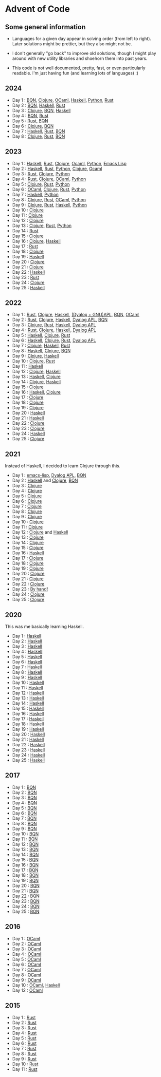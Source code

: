 # Advent of Code

## Some general information

- Languages for a given day appear in solving order (from left to right).
  Later solutions might be prettier, but they also might not be.

- I don't generally "go back" to improve old solutions,
  though I might play around with new utility libraries and shoehorn them into past years.

- This code is not well documented, pretty, fast, or even particularly readable.
  I'm just having fun (and learning lots of languages) :)

## 2024

  - Day 1  : [BQN][2024:day01:bqn], [Clojure][2024:day01:clojure], [OCaml][2024:day01:ocaml], [Haskell][2024:day01:haskell], [Python][2024:day01:python], [Rust][2024:day01:rust]
  - Day 2  : [BQN][2024:day02:bqn], [Haskell][2024:day02:haskell], [Rust][2024:day02:rust]
  - Day 3  : [Clojure][2024:day03:clojure], [BQN][2024:day03:bqn], [Haskell][2024:day03:haskell]
  - Day 4  : [BQN][2024:day04:bqn], [Rust][2024:day04:rust]
  - Day 5  : [Rust][2024:day05:rust], [BQN][2024:day05:bqn]
  - Day 6  : [Clojure][2024:day06:clojure], [BQN][2024:day06:bqn]
  - Day 7  : [Haskell][2024:day07:haskell], [Rust][2024:day07:rust], [BQN][2024:day07:bqn]
  - Day 8  : [Clojure][2024:day08:clojure], [Rust][2024:day08:rust], [BQN][2024:day08:bqn]

[2024:day01:bqn]: ./aoc2024/bqn-solutions/day01.bqn
[2024:day01:clojure]: ./aoc2024/clojure-solutions/src/clojure_solutions/day01.clj
[2024:day01:ocaml]: ./aoc2024/ocaml_solutions/bin/day01.ml
[2024:day01:haskell]: ./aoc2024/haskell-solutions/app/Day01.hs
[2024:day01:python]: ./aoc2024/python-solutions/day01.py
[2024:day01:rust]: ./aoc2024/rust-solutions/src/bin/day01.rs
[2024:day02:bqn]: ./aoc2024/bqn-solutions/day02.bqn
[2024:day02:haskell]: ./aoc2024/haskell-solutions/app/Day02.hs
[2024:day02:rust]: ./aoc2024/rust-solutions/src/bin/day02.rs
[2024:day03:clojure]: ./aoc2024/clojure-solutions/src/clojure_solutions/day03.clj
[2024:day03:bqn]: ./aoc2024/bqn-solutions/day03.bqn
[2024:day03:haskell]: ./aoc2024/haskell-solutions/app/Day03.hs
[2024:day04:bqn]: ./aoc2024/bqn-solutions/day04.bqn
[2024:day04:rust]: ./aoc2024/rust-solutions/src/bin/day04.rs
[2024:day05:rust]: ./aoc2024/rust-solutions/src/bin/day05.rs
[2024:day05:bqn]: ./aoc2024/bqn-solutions/day05.bqn
[2024:day06:clojure]: ./aoc2024/clojure-solutions/src/clojure_solutions/day06.clj
[2024:day06:bqn]: ./aoc2024/bqn-solutions/day06.bqn
[2024:day07:haskell]: ./aoc2024/haskell-solutions/app/Day07.hs
[2024:day07:rust]: ./aoc2024/rust-solutions/src/bin/day07.rs
[2024:day07:bqn]: ./aoc2024/bqn-solutions/day07.bqn
[2024:day08:clojure]: ./aoc2024/clojure-solutions/src/clojure_solutions/day08.clj
[2024:day08:rust]: ./aoc2024/rust-solutions/src/bin/day08.rs
[2024:day08:bqn]: ./aoc2024/bqn-solutions/day08.bqn

## 2023

  - Day 1  : [Haskell][2023:day01:haskell], [Rust][2023:day01:rust], [Clojure][2023:day01:clojure], [Ocaml][2023:day01:ocaml], [Python][2023:day01:python], [Emacs Lisp][2023:day01:elisp]
  - Day 2  : [Haskell][2023:day02:haskell], [Rust][2023:day02:rust], [Python][2023:day02:python], [Clojure][2023:day02:clojure], [Ocaml][2023:day02:ocaml]
  - Day 3  : [Rust][2023:day03:rust], [Clojure][2023:day03:clojure], [Python][2023:day03:python]
  - Day 4  : [Rust][2023:day04:rust], [Clojure][2023:day04:clojure], [OCaml][2023:day04:ocaml], [Python][2023:day04:python]
  - Day 5  : [Clojure][2023:day05:clojure], [Rust][2023:day05:rust], [Python][2023:day05:python]
  - Day 6  : [OCaml][2023:day06:ocaml], [Clojure][2023:day06:clojure], [Rust][2023:day06:rust], [Python][2023:day06:python]
  - Day 7  : [Haskell][2023:day07:haskell], [Python][2023:day07:python]
  - Day 8  : [Clojure][2023:day08:clojure], [Rust][2023:day08:rust], [OCaml][2023:day08:ocaml], [Python][2023:day08:python]
  - Day 9  : [Clojure][2023:day09:clojure], [Rust][2023:day09:rust], [Haskell][2023:day09:haskell], [Python][2023:day09:python]
  - Day 10 : [Clojure][2023:day10:clojure]
  - Day 11 : [Clojure][2023:day11:clojure]
  - Day 12 : [Clojure][2023:day12:clojure]
  - Day 13 : [Clojure][2023:day13:clojure], [Rust][2023:day13:rust], [Python][2023:day13:python]
  - Day 14 : [Rust][2023:day14:rust]
  - Day 15 : [Clojure][2023:day15:clojure]
  - Day 16 : [Clojure][2023:day16:clojure], [Haskell][2023:day16:haskell]
  - Day 17 : [Rust][2023:day17:rust]
  - Day 18 : [Clojure][2023:day18:clojure]
  - Day 19 : [Haskell][2023:day19:haskell]
  - Day 20 : [Clojure][2023:day20:clojure]
  - Day 21 : [Clojure][2023:day21:clojure]
  - Day 22 : [Haskell][2023:day22:haskell]
  - Day 23 : [Rust][2023:day23:rust]
  - Day 24 : [Clojure][2023:day24:clojure]
  - Day 25 : [Haskell][2023:day25:haskell]

[2023:day01:haskell]: ./aoc2023/haskell-solutions/src/Day01.hs
[2023:day01:rust]: ./aoc2023/rust-solutions/src/day01.rs
[2023:day01:clojure]: ./aoc2023/clojure-solutions/src/clojure_solutions/day01.clj
[2023:day01:ocaml]: ./aoc2023/ocaml_solutions/lib/day01.ml
[2023:day01:python]: ./aoc2023/python-solutions/src/day01.py
[2023:day01:elisp]: ./aoc2023/elisp-solutions/day01.el
[2023:day02:haskell]: ./aoc2023/haskell-solutions/src/Day02.hs
[2023:day02:rust]: ./aoc2023/rust-solutions/src/day02.rs
[2023:day02:python]: ./aoc2023/python-solutions/src/day02.py
[2023:day02:clojure]: ./aoc2023/clojure-solutions/src/clojure_solutions/day02.clj
[2023:day02:ocaml]: ./aoc2023/ocaml_solutions/lib/day02.ml
[2023:day03:rust]: ./aoc2023/rust-solutions/src/day03.rs
[2023:day03:clojure]: ./aoc2023/clojure-solutions/src/clojure_solutions/day03.clj
[2023:day03:python]: ./aoc2023/python-solutions/src/day03.py
[2023:day04:rust]: ./aoc2023/rust-solutions/src/day04.rs
[2023:day04:clojure]: ./aoc2023/clojure-solutions/src/clojure_solutions/day04.clj
[2023:day04:ocaml]: ./aoc2023/ocaml_solutions/lib/day04.ml
[2023:day04:python]: ./aoc2023/python-solutions/src/day04.py
[2023:day05:clojure]: ./aoc2023/clojure-solutions/src/clojure_solutions/day05.clj
[2023:day05:rust]: ./aoc2023/rust-solutions/src/day05.rs
[2023:day05:python]: ./aoc2023/python-solutions/src/day05.py
[2023:day06:ocaml]: ./aoc2023/ocaml_solutions/lib/day06.ml
[2023:day06:clojure]: ./aoc2023/clojure-solutions/src/clojure_solutions/day06.clj
[2023:day06:rust]: ./aoc2023/rust-solutions/src/day06.rs
[2023:day06:python]: ./aoc2023/python-solutions/src/day06.py
[2023:day07:haskell]: ./aoc2023/haskell-solutions/src/Day07.hs
[2023:day07:python]: ./aoc2023/python-solutions/src/day07.py
[2023:day08:clojure]: ./aoc2023/clojure-solutions/src/clojure_solutions/day08.clj
[2023:day08:rust]: ./aoc2023/rust-solutions/src/day08.rs
[2023:day08:ocaml]: ./aoc2023/ocaml_solutions/lib/day08.ml
[2023:day08:python]: ./aoc2023/python-solutions/src/day08.py
[2023:day09:clojure]: ./aoc2023/clojure-solutions/src/clojure_solutions/day09.clj
[2023:day09:rust]: ./aoc2023/rust-solutions/src/day09.rs
[2023:day09:haskell]: ./aoc2023/haskell-solutions/src/Day09.hs
[2023:day09:python]: ./aoc2023/python-solutions/src/day09.py
[2023:day10:clojure]: ./aoc2023/clojure-solutions/src/clojure_solutions/day10.clj
[2023:day11:clojure]: ./aoc2023/clojure-solutions/src/clojure_solutions/day11.clj
[2023:day12:clojure]: ./aoc2023/clojure-solutions/src/clojure_solutions/day12.clj
[2023:day13:clojure]: ./aoc2023/clojure-solutions/src/clojure_solutions/day13.clj
[2023:day13:python]: ./aoc2023/python-solutions/src/day13.py
[2023:day13:rust]: ./aoc2023/rust-solutions/src/day13.rs
[2023:day14:rust]: ./aoc2023/rust-solutions/src/day14.rs
[2023:day15:clojure]: ./aoc2023/clojure-solutions/src/clojure_solutions/day15.clj
[2023:day16:clojure]: ./aoc2023/clojure-solutions/src/clojure_solutions/day16.clj
[2023:day16:haskell]: ./aoc2023/haskell-solutions/src/Day16.hs
[2023:day17:rust]: ./aoc2023/rust-solutions/src/day17.rs
[2023:day18:clojure]: ./aoc2023/clojure-solutions/src/clojure_solutions/day18.clj
[2023:day19:haskell]: ./aoc2023/haskell-solutions/src/Day19.hs
[2023:day20:clojure]: ./aoc2023/clojure-solutions/src/clojure_solutions/day20.clj
[2023:day21:clojure]: ./aoc2023/clojure-solutions/src/clojure_solutions/day21.clj
[2023:day22:haskell]: ./aoc2023/haskell-solutions/src/Day22.hs
[2023:day23:rust]: ./aoc2023/rust-solutions/src/day23.rs
[2023:day24:clojure]: ./aoc2023/clojure-solutions/src/clojure_solutions/day24.clj
[2023:day25:haskell]: ./aoc2023/haskell-solutions/src/Day25.hs

## 2022

  - Day 1  : [Rust][2022:day1:rust], [Clojure][2022:day1:clojure], [Haskell][2022:day1:haskell], [(Dyalog + GNU)APL][2022:day1:apl], [BQN][2022:day1:bqn], [OCaml][2022:day1:ocaml]
  - Day 2  : [Rust][2022:day2:rust], [Clojure][2022:day2:clojure], [Haskell][2022:day2:haskell], [Dyalog APL][2022:day2:apl], [BQN][2022:day2:bqn]
  - Day 3  : [Clojure][2022:day3:clojure], [Rust][2022:day3:rust], [Haskell][2022:day3:haskell], [Dyalog APL][2022:day3:apl]
  - Day 4  : [Rust][2022:day4:rust], [Clojure][2022:day4:clojure], [Haskell][2022:day4:haskell], [Dyalog APL][2022:day4:apl]
  - Day 5  : [Haskell][2022:day5:haskell], [Clojure][2022:day5:clojure], [Rust][2022:day5:rust]
  - Day 6  : [Haskell][2022:day6:haskell], [Clojure][2022:day6:clojure], [Rust][2022:day6:rust], [Dyalog APL][2022:day6:apl]
  - Day 7  : [Clojure][2022:day7:clojure], [Haskell][2022:day7:haskell], [Rust][2022:day7:rust]
  - Day 8  : [Haskell][2022:day8:haskell], [Clojure][2022:day8:clojure], [BQN][2022:day8:bqn]
  - Day 9  : [Clojure][2022:day9:clojure], [Haskell][2022:day9:haskell]
  - Day 10 : [Clojure][2022:day10:clojure], [Rust][2022:day10:rust]
  - Day 11 : [Haskell][2022:day11:haskell]
  - Day 12 : [Clojure][2022:day12:clojure], [Haskell][2022:day12:haskell]
  - Day 13 : [Haskell][2022:day13:haskell], [Clojure][2022:day13:clojure]
  - Day 14 : [Clojure][2022:day14:clojure], [Haskell][2022:day14:haskell]
  - Day 15 : [Clojure][2022:day15:clojure]
  - Day 16 : [Haskell][2022:day16:haskell], [Clojure][2022:day16:clojure]
  - Day 17 : [Clojure][2022:day17:clojure]
  - Day 18 : [Clojure][2022:day18:clojure]
  - Day 19 : [Clojure][2022:day19:clojure]
  - Day 20 : [Haskell][2022:day20:haskell]
  - Day 21 : [Haskell][2022:day21:haskell]
  - Day 22 : [Clojure][2022:day22:clojure]
  - Day 23 : [Clojure][2022:day23:clojure]
  - Day 24 : [Haskell][2022:day24:haskell]
  - Day 25 : [Clojure][2022:day25:clojure]

[2022:day1:rust]: ./aoc2022/rust-solutions/src/day1.rs
[2022:day1:clojure]: ./aoc2022/clojure-solutions/src/clojure_solutions/day1.clj
[2022:day1:haskell]: ./aoc2022/haskell-solutions/src/Day1.hs
[2022:day1:apl]: ./aoc2022/apl-solutions/day01.apl
[2022:day1:bqn]: ./aoc2022/bqn-solutions/day01.bqn
[2022:day1:ocaml]: ./aoc2022/ocaml_solutions/bin/day01.ml
[2022:day2:rust]: ./aoc2022/rust-solutions/src/day2.rs
[2022:day2:clojure]: ./aoc2022/clojure-solutions/src/clojure_solutions/day2.clj
[2022:day2:haskell]: ./aoc2022/haskell-solutions/src/Day2.hs
[2022:day2:apl]: ./aoc2022/apl-solutions/day02.apl
[2022:day2:bqn]: ./aoc2022/bqn-solutions/day02.bqn
[2022:day3:clojure]: ./aoc2022/clojure-solutions/src/clojure_solutions/day3.clj
[2022:day3:rust]: ./aoc2022/rust-solutions/src/day3.rs
[2022:day3:haskell]: ./aoc2022/haskell-solutions/src/Day3.hs
[2022:day3:apl]: ./aoc2022/apl-solutions/day03.apl
[2022:day4:rust]: ./aoc2022/rust-solutions/src/day4.rs
[2022:day4:clojure]: ./aoc2022/clojure-solutions/src/clojure_solutions/day4.clj
[2022:day4:haskell]: ./aoc2022/haskell-solutions/src/Day4.hs
[2022:day4:apl]: ./aoc2022/apl-solutions/day04.apl
[2022:day5:haskell]: ./aoc2022/haskell-solutions/src/Day5.hs
[2022:day5:clojure]: ./aoc2022/clojure-solutions/src/clojure_solutions/day5.clj
[2022:day5:rust]: ./aoc2022/rust-solutions/src/day5.rs
[2022:day6:haskell]: ./aoc2022/haskell-solutions/src/Day6.hs
[2022:day6:clojure]: ./aoc2022/clojure-solutions/src/clojure_solutions/day6.clj
[2022:day6:rust]: ./aoc2022/rust-solutions/src/day6.rs
[2022:day6:apl]: ./aoc2022/apl-solutions/day06.apl
[2022:day7:clojure]: ./aoc2022/clojure-solutions/src/clojure_solutions/day7.clj
[2022:day7:haskell]: ./aoc2022/haskell-solutions/src/Day7.hs
[2022:day7:rust]: ./aoc2022/rust-solutions/src/day7.rs
[2022:day8:clojure]: ./aoc2022/clojure-solutions/src/clojure_solutions/day8.clj
[2022:day8:haskell]: ./aoc2022/haskell-solutions/src/Day8.hs
[2022:day8:bqn]: ./aoc2022/bqn-solutions/day08.bqn
[2022:day9:haskell]: ./aoc2022/haskell-solutions/src/Day9.hs
[2022:day9:clojure]: ./aoc2022/clojure-solutions/src/clojure_solutions/day9.clj
[2022:day10:clojure]: ./aoc2022/clojure-solutions/src/clojure_solutions/day10.clj
[2022:day10:rust]: ./aoc2022/rust-solutions/src/day10.rs
[2022:day11:haskell]: ./aoc2022/haskell-solutions/src/Day11.hs
[2022:day12:clojure]: ./aoc2022/clojure-solutions/src/clojure_solutions/day12.clj
[2022:day12:haskell]: ./aoc2022/haskell-solutions/src/Day12.hs
[2022:day13:haskell]: ./aoc2022/haskell-solutions/src/Day13.hs
[2022:day13:clojure]: ./aoc2022/clojure-solutions/src/clojure_solutions/day13.clj
[2022:day14:clojure]: ./aoc2022/clojure-solutions/src/clojure_solutions/day14.clj
[2022:day14:haskell]: ./aoc2022/haskell-solutions/src/Day14.hs
[2022:day15:clojure]: ./aoc2022/clojure-solutions/src/clojure_solutions/day15.clj
[2022:day16:haskell]: ./aoc2022/haskell-solutions/src/Day16.hs
[2022:day16:clojure]: ./aoc2022/clojure-solutions/src/clojure_solutions/day16.clj
[2022:day17:clojure]: ./aoc2022/clojure-solutions/src/clojure_solutions/day17.clj
[2022:day18:clojure]: ./aoc2022/clojure-solutions/src/clojure_solutions/day18.clj
[2022:day19:clojure]: ./aoc2022/clojure-solutions/src/clojure_solutions/day19.clj
[2022:day20:haskell]: ./aoc2022/haskell-solutions/src/Day20.hs
[2022:day21:haskell]: ./aoc2022/haskell-solutions/src/Day21.hs
[2022:day22:clojure]: ./aoc2022/clojure-solutions/src/clojure_solutions/day22.clj
[2022:day23:clojure]: ./aoc2022/clojure-solutions/src/clojure_solutions/day23.clj
[2022:day24:haskell]: ./aoc2022/haskell-solutions/src/Day24.hs
[2022:day25:clojure]: ./aoc2022/clojure-solutions/src/clojure_solutions/day25.clj

## 2021

Instead of Haskell, I decided to learn Clojure through this.

  - Day 1  : [emacs-lisp][2021:day1:elisp], [Dyalog APL][2021:day1:apl], [BQN][2021:day1:bqn]
  - Day 2  : [Haskell][2021:day2:haskell] and [Clojure][2021:day2:clojure], [BQN][2021:day2:bqn]
  - Day 3  : [Clojure][2021:day3:clojure]
  - Day 4  : [Clojure][2021:day4:clojure]
  - Day 5  : [Clojure][2021:day5:clojure]
  - Day 6  : [Clojure][2021:day6:clojure]
  - Day 7  : [Clojure][2021:day7:clojure]
  - Day 8  : [Clojure][2021:day8:clojure]
  - Day 9  : [Clojure][2021:day9:clojure]
  - Day 10 : [Clojure][2021:day10:clojure]
  - Day 11 : [Clojure][2021:day11:clojure]
  - Day 12 : [Clojure][2021:day12:clojure] and [Haskell][2021:day12:haskell]
  - Day 13 : [Clojure][2021:day13:clojure]
  - Day 14 : [Clojure][2021:day14:clojure]
  - Day 15 : [Clojure][2021:day15:clojure]
  - Day 16 : [Haskell][2021:day16:haskell]
  - Day 17 : [Clojure][2021:day17:clojure]
  - Day 18 : [Clojure][2021:day18:clojure]
  - Day 19 : [Clojure][2021:day19:clojure]
  - Day 20 : [Clojure][2021:day20:clojure]
  - Day 21 : [Clojure][2021:day21:clojure]
  - Day 22 : [Clojure][2021:day22:clojure]
  - Day 23 : [By hand!][2021:day23:hand]
  - Day 24 : [Clojure][2021:day24:clojure]
  - Day 25 : [Clojure][2021:day25:clojure]

[2021:day1:elisp]: ./aoc2021/elisp/day1.el
[2021:day1:apl]: ./aoc2021/apl/day01.aplf
[2021:day1:bqn]: ./aoc2021/bqn/day01.bqn
[2021:day2:haskell]: ./aoc2021/haskell/src/Day2.hs
[2021:day2:clojure]: ./aoc2021/clojure-solutions/src/clojure_solutions/day2.clj
[2021:day2:bqn]: ./aoc2021/bqn/day02.bqn
[2021:day3:clojure]: ./aoc2021/clojure-solutions/src/clojure_solutions/day3.clj
[2021:day4:clojure]: ./aoc2021/clojure-solutions/src/clojure_solutions/day4.clj
[2021:day5:clojure]: ./aoc2021/clojure-solutions/src/clojure_solutions/day5.clj
[2021:day6:clojure]: ./aoc2021/clojure-solutions/src/clojure_solutions/day6.clj
[2021:day7:clojure]: ./aoc2021/clojure-solutions/src/clojure_solutions/day7.clj
[2021:day8:clojure]: ./aoc2021/clojure-solutions/src/clojure_solutions/day8.clj
[2021:day9:clojure]: ./aoc2021/clojure-solutions/src/clojure_solutions/day9.clj
[2021:day10:clojure]: ./aoc2021/clojure-solutions/src/clojure_solutions/day10.clj
[2021:day11:clojure]: ./aoc2021/clojure-solutions/src/clojure_solutions/day11.clj
[2021:day12:clojure]: ./aoc2021/clojure-solutions/src/clojure_solutions/day12.clj
[2021:day12:haskell]: ./aoc2021/haskell/src/Day12.hs
[2021:day13:clojure]: ./aoc2021/clojure-solutions/src/clojure_solutions/day13.clj
[2021:day14:clojure]: ./aoc2021/clojure-solutions/src/clojure_solutions/day14.clj
[2021:day15:clojure]: ./aoc2021/clojure-solutions/src/clojure_solutions/day15.clj
[2021:day16:haskell]: ./aoc2021/haskell/src/Day16.hs
[2021:day17:clojure]: ./aoc2021/clojure-solutions/src/clojure_solutions/day17.clj
[2021:day18:clojure]: ./aoc2021/clojure-solutions/src/clojure_solutions/day18.clj
[2021:day19:clojure]: ./aoc2021/clojure-solutions/src/clojure_solutions/day19.clj
[2021:day20:clojure]: ./aoc2021/clojure-solutions/src/clojure_solutions/day20.clj
[2021:day21:clojure]: ./aoc2021/clojure-solutions/src/clojure_solutions/day21.clj
[2021:day22:clojure]: ./aoc2021/clojure-solutions/src/clojure_solutions/day22.clj
[2021:day23:hand]: ./aoc2021/day23.txt
[2021:day24:clojure]: ./aoc2021/clojure-solutions/src/clojure_solutions/day24.clj
[2021:day25:clojure]: ./aoc2021/clojure-solutions/src/clojure_solutions/day25.clj

## 2020

This was me basically learning Haskell.

  - Day 1  : [Haskell][2020:day1:haskell]
  - Day 2  : [Haskell][2020:day2:haskell]
  - Day 3  : [Haskell][2020:day3:haskell]
  - Day 4  : [Haskell][2020:day4:haskell]
  - Day 5  : [Haskell][2020:day5:haskell]
  - Day 6  : [Haskell][2020:day6:haskell]
  - Day 7  : [Haskell][2020:day7:haskell]
  - Day 8  : [Haskell][2020:day8:haskell]
  - Day 9  : [Haskell][2020:day9:haskell]
  - Day 10 : [Haskell][2020:day10:haskell]
  - Day 11 : [Haskell][2020:day11:haskell]
  - Day 12 : [Haskell][2020:day12:haskell]
  - Day 13 : [Haskell][2020:day13:haskell]
  - Day 14 : [Haskell][2020:day14:haskell]
  - Day 15 : [Haskell][2020:day15:haskell]
  - Day 16 : [Haskell][2020:day16:haskell]
  - Day 17 : [Haskell][2020:day17:haskell]
  - Day 18 : [Haskell][2020:day18:haskell]
  - Day 19 : [Haskell][2020:day19:haskell]
  - Day 20 : [Haskell][2020:day20:haskell]
  - Day 21 : [Haskell][2020:day21:haskell]
  - Day 22 : [Haskell][2020:day22:haskell]
  - Day 23 : [Haskell][2020:day23:haskell]
  - Day 24 : [Haskell][2020:day24:haskell]
  - Day 25 : [Haskell][2020:day25:haskell]

[2020:day1:haskell]: ./aoc2020/src/Day1.hs
[2020:day2:haskell]: ./aoc2020/src/Day2.hs
[2020:day3:haskell]: ./aoc2020/src/Day3.hs
[2020:day4:haskell]: ./aoc2020/src/Day4.hs
[2020:day5:haskell]: ./aoc2020/src/Day5.hs
[2020:day6:haskell]: ./aoc2020/src/Day6.hs
[2020:day7:haskell]: ./aoc2020/src/Day7.hs
[2020:day8:haskell]: ./aoc2020/src/Day8.hs
[2020:day9:haskell]: ./aoc2020/src/Day9.hs
[2020:day10:haskell]: ./aoc2020/src/Day10.hs
[2020:day11:haskell]: ./aoc2020/src/Day11.hs
[2020:day12:haskell]: ./aoc2020/src/Day12.hs
[2020:day13:haskell]: ./aoc2020/src/Day13.hs
[2020:day14:haskell]: ./aoc2020/src/Day14.hs
[2020:day15:haskell]: ./aoc2020/src/Day15.hs
[2020:day16:haskell]: ./aoc2020/src/Day16.hs
[2020:day17:haskell]: ./aoc2020/src/Day17.hs
[2020:day18:haskell]: ./aoc2020/src/Day18.hs
[2020:day19:haskell]: ./aoc2020/src/Day19.hs
[2020:day20:haskell]: ./aoc2020/src/Day20.hs
[2020:day21:haskell]: ./aoc2020/src/Day21.hs
[2020:day22:haskell]: ./aoc2020/src/Day22.hs
[2020:day23:haskell]: ./aoc2020/src/Day23.hs
[2020:day24:haskell]: ./aoc2020/src/Day24.hs
[2020:day25:haskell]: ./aoc2020/src/Day25.hs

## 2017

  - Day 1  : [BQN][2017:day01:bqn]
  - Day 2  : [BQN][2017:day02:bqn]
  - Day 3  : [BQN][2017:day03:bqn]
  - Day 4  : [BQN][2017:day04:bqn]
  - Day 5  : [BQN][2017:day05:bqn]
  - Day 6  : [BQN][2017:day06:bqn]
  - Day 7  : [BQN][2017:day07:bqn]
  - Day 8  : [BQN][2017:day08:bqn]
  - Day 9  : [BQN][2017:day09:bqn]
  - Day 10 : [BQN][2017:day10:bqn]
  - Day 11 : [BQN][2017:day11:bqn]
  - Day 12 : [BQN][2017:day12:bqn]
  - Day 13 : [BQN][2017:day13:bqn]
  - Day 14 : [BQN][2017:day14:bqn]
  - Day 15 : [BQN][2017:day15:bqn]
  - Day 16 : [BQN][2017:day16:bqn]
  - Day 17 : [BQN][2017:day17:bqn]
  - Day 18 : [BQN][2017:day18:bqn]
  - Day 19 : [BQN][2017:day19:bqn]
  - Day 20 : [BQN][2017:day20:bqn]
  - Day 21 : [BQN][2017:day21:bqn]
  - Day 22 : [BQN][2017:day22:bqn]
  - Day 23 : [BQN][2017:day23:bqn]
  - Day 24 : [BQN][2017:day24:bqn]
  - Day 25 : [BQN][2017:day25:bqn]

[2017:day01:bqn]: ./aoc2017/bqn/day01.bqn
[2017:day02:bqn]: ./aoc2017/bqn/day02.bqn
[2017:day03:bqn]: ./aoc2017/bqn/day03.bqn
[2017:day04:bqn]: ./aoc2017/bqn/day04.bqn
[2017:day05:bqn]: ./aoc2017/bqn/day05.bqn
[2017:day06:bqn]: ./aoc2017/bqn/day06.bqn
[2017:day07:bqn]: ./aoc2017/bqn/day07.bqn
[2017:day08:bqn]: ./aoc2017/bqn/day08.bqn
[2017:day09:bqn]: ./aoc2017/bqn/day09.bqn
[2017:day10:bqn]: ./aoc2017/bqn/day10.bqn
[2017:day11:bqn]: ./aoc2017/bqn/day11.bqn
[2017:day12:bqn]: ./aoc2017/bqn/day12.bqn
[2017:day13:bqn]: ./aoc2017/bqn/day13.bqn
[2017:day14:bqn]: ./aoc2017/bqn/day14.bqn
[2017:day15:bqn]: ./aoc2017/bqn/day15.bqn
[2017:day16:bqn]: ./aoc2017/bqn/day16.bqn
[2017:day17:bqn]: ./aoc2017/bqn/day17.bqn
[2017:day18:bqn]: ./aoc2017/bqn/day18.bqn
[2017:day19:bqn]: ./aoc2017/bqn/day19.bqn
[2017:day20:bqn]: ./aoc2017/bqn/day20.bqn
[2017:day21:bqn]: ./aoc2017/bqn/day21.bqn
[2017:day22:bqn]: ./aoc2017/bqn/day22.bqn
[2017:day23:bqn]: ./aoc2017/bqn/day23.bqn
[2017:day24:bqn]: ./aoc2017/bqn/day24.bqn
[2017:day25:bqn]: ./aoc2017/bqn/day25.bqn

## 2016

  - Day 1  : [OCaml][2016:day1:ocaml]
  - Day 2  : [OCaml][2016:day2:ocaml]
  - Day 3  : [OCaml][2016:day3:ocaml]
  - Day 4  : [OCaml][2016:day4:ocaml]
  - Day 5  : [OCaml][2016:day5:ocaml]
  - Day 6  : [OCaml][2016:day6:ocaml]
  - Day 7  : [OCaml][2016:day7:ocaml]
  - Day 8  : [OCaml][2016:day8:ocaml]
  - Day 9  : [OCaml][2016:day9:ocaml]
  - Day 10 : [OCaml][2016:day10:ocaml], [Haskell][2016:day10:haskell]
  - Day 12 : [OCaml][2016:day12:ocaml]

[2016:day1:ocaml]: ./aoc2016/ocaml_solutions/lib/day1.ml
[2016:day2:ocaml]: ./aoc2016/ocaml_solutions/lib/day2.ml
[2016:day3:ocaml]: ./aoc2016/ocaml_solutions/lib/day3.ml
[2016:day4:ocaml]: ./aoc2016/ocaml_solutions/lib/day4.ml
[2016:day5:ocaml]: ./aoc2016/ocaml_solutions/lib/day5.ml
[2016:day6:ocaml]: ./aoc2016/ocaml_solutions/lib/day6.ml
[2016:day7:ocaml]: ./aoc2016/ocaml_solutions/lib/day7.ml
[2016:day8:ocaml]: ./aoc2016/ocaml_solutions/lib/day8.ml
[2016:day9:ocaml]: ./aoc2016/ocaml_solutions/lib/day9.ml
[2016:day10:ocaml]: ./aoc2016/ocaml_solutions/lib/day10.ml
[2016:day10:haskell]: ./aoc2016/haskell-solutions/src/Day10.hs
[2016:day12:ocaml]: ./aoc2016/ocaml_solutions/lib/day12.ml

## 2015

  - Day 1  : [Rust][2015:day1:rust]
  - Day 2  : [Rust][2015:day2:rust]
  - Day 3  : [Rust][2015:day3:rust]
  - Day 4  : [Rust][2015:day4:rust]
  - Day 5  : [Rust][2015:day5:rust]
  - Day 6  : [Rust][2015:day6:rust]
  - Day 7  : [Rust][2015:day7:rust]
  - Day 8  : [Rust][2015:day8:rust]
  - Day 9  : [Rust][2015:day9:rust]
  - Day 10 : [Rust][2015:day10:rust]
  - Day 11 : [Rust][2015:day11:rust]

[2015:day1:rust]: ./aoc2015/rust-solutions/src/day1.rs
[2015:day2:rust]: ./aoc2015/rust-solutions/src/day2.rs
[2015:day3:rust]: ./aoc2015/rust-solutions/src/day3.rs
[2015:day4:rust]: ./aoc2015/rust-solutions/src/day4.rs
[2015:day5:rust]: ./aoc2015/rust-solutions/src/day5.rs
[2015:day6:rust]: ./aoc2015/rust-solutions/src/day6.rs
[2015:day7:rust]: ./aoc2015/rust-solutions/src/day7.rs
[2015:day8:rust]: ./aoc2015/rust-solutions/src/day8.rs
[2015:day9:rust]: ./aoc2015/rust-solutions/src/day9.rs
[2015:day10:rust]: ./aoc2015/rust-solutions/src/day10.rs
[2015:day11:rust]: ./aoc2015/rust-solutions/src/day11.rs
